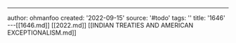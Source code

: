 ---
author: ohmanfoo
created: '2022-09-15'
source: '#todo'
tags: ''
title: '1646'
---[[1646.md]]
[[2022.md]]
[[INDIAN TREATIES AND AMERICAN EXCEPTIONALISM.md]]
